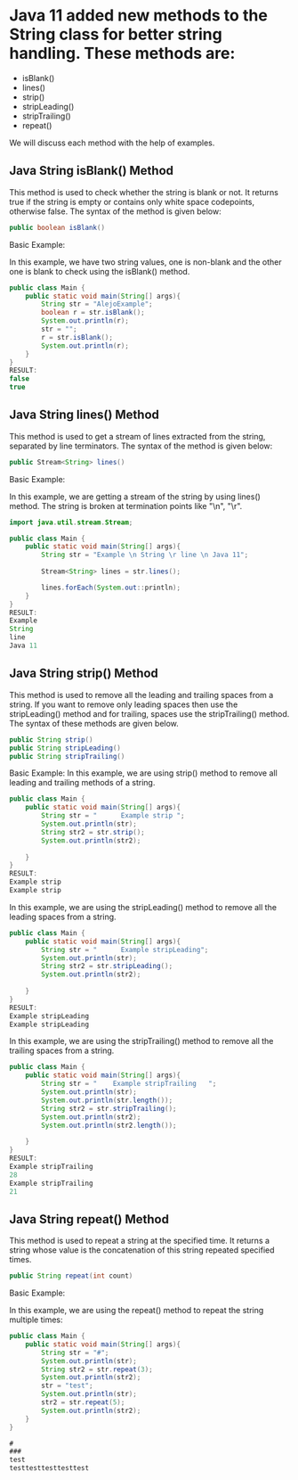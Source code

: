 # Java 11 added new methods to the String class for better string handling. These methods are:

- isBlank()
- lines()
- strip()
- stripLeading()
- stripTrailing()
- repeat()

We will discuss each method with the help of examples.

## Java String isBlank() Method

This method is used to check whether the string is blank or not. It returns true if the string is empty or contains only white space codepoints, otherwise false. The syntax of the method is given below:

```java
public boolean isBlank()
```

Basic Example:

In this example, we have two string values, one is non-blank and the other one is blank to check using the isBlank() method.

```java
public class Main {  
	public static void main(String[] args){
		String str = "AlejoExample";
		boolean r = str.isBlank();
		System.out.println(r);
		str = "";
		r = str.isBlank();
		System.out.println(r);	
	}        
}
RESULT:
false
true
```

## Java String lines() Method

This method is used to get a stream of lines extracted from the string, separated by line terminators. The syntax of the method is given below:

```java
public Stream<String> lines()
```

Basic Example:

In this example, we are getting a stream of the string by using lines() method. The string is broken at termination points like "\n", "\r".

```java
import java.util.stream.Stream;

public class Main {  
	public static void main(String[] args){
		String str = "Example \n String \r line \n Java 11"; 
		 
        Stream<String> lines = str.lines();

        lines.forEach(System.out::println);	
	}        
}
RESULT:
Example
String 
line
Java 11
```

## Java String strip() Method

This method is used to remove all the leading and trailing spaces from a string. If you want to remove only leading spaces then use the stripLeading() method and for trailing, spaces use the stripTrailing() method. The syntax of these methods are given below.

```java
public String strip()
public String stripLeading()
public String stripTrailing()
```

Basic Example:
In this example, we are using strip() method to remove all leading and trailing methods of a string.

```java
public class Main {  
	public static void main(String[] args){
		String str = "      Example strip "; 
		System.out.println(str);
        String str2 = str.strip();
        System.out.println(str2);
		
	}        
}
RESULT:
Example strip
Example strip
```

In this example, we are using the stripLeading() method to remove all the leading spaces from a string.

```java
public class Main {  
	public static void main(String[] args){
		String str = "      Example stripLeading"; 
		System.out.println(str);
        String str2 = str.stripLeading();
        System.out.println(str2);
		
	}        
}
RESULT:
Example stripLeading
Example stripLeading
```

In this example, we are using the stripTrailing() method to remove all the trailing spaces from a string.

```java
public class Main {  
	public static void main(String[] args){
		String str = "    Example stripTrailing   "; 
		System.out.println(str);
		System.out.println(str.length());
        String str2 = str.stripTrailing();
        System.out.println(str2);
        System.out.println(str2.length());
		
	}        
}
RESULT:
Example stripTrailing
28
Example stripTrailing
21
```

## Java String repeat() Method

This method is used to repeat a string at the specified time. It returns a string whose value is the concatenation of this string repeated specified times.

```java
public String repeat(int count)
```

Basic Example:

In this example, we are using the repeat() method to repeat the string multiple times:

```java
public class Main {  
	public static void main(String[] args){
		String str = "#"; 
		System.out.println(str);
		String str2 = str.repeat(3);
		System.out.println(str2);
		str = "test";
		System.out.println(str);
		str2 = str.repeat(5);
		System.out.println(str2);
	}        
}

#
###
test
testtesttesttesttest
```
